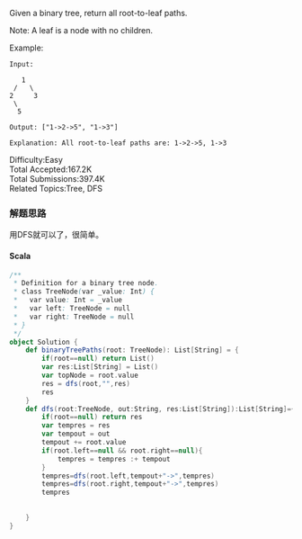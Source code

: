 Given a binary tree, return all root-to-leaf paths.

Note: A leaf is a node with no children.

Example:
```
Input:

   1
 /   \
2     3
 \
  5

Output: ["1->2->5", "1->3"]

Explanation: All root-to-leaf paths are: 1->2->5, 1->3
```

Difficulty:Easy  
Total Accepted:167.2K  
Total Submissions:397.4K  
Related Topics:Tree, DFS

### 解题思路
用DFS就可以了，很简单。

#### Scala
```scala
/**
 * Definition for a binary tree node.
 * class TreeNode(var _value: Int) {
 *   var value: Int = _value
 *   var left: TreeNode = null
 *   var right: TreeNode = null
 * }
 */
object Solution {
    def binaryTreePaths(root: TreeNode): List[String] = {
        if(root==null) return List()
        var res:List[String] = List()
        var topNode = root.value
        res = dfs(root,"",res)
        res
    }
    def dfs(root:TreeNode, out:String, res:List[String]):List[String]={
        if(root==null) return res
        var tempres = res
        var tempout = out
        tempout += root.value
        if(root.left==null && root.right==null){
            tempres = tempres :+ tempout
        }
        tempres=dfs(root.left,tempout+"->",tempres)
        tempres=dfs(root.right,tempout+"->",tempres)
        tempres
        
        
    }
}
```